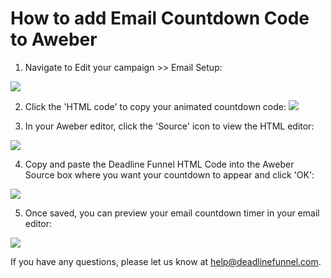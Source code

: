# How to add Email Countdown Code to Aweber

1. Navigate to Edit your campaign &gt;&gt; Email Setup:

![](https://s3.amazonaws.com/helpscout.net/docs/assets/53974d6ce4b0c76107b109d1/images/5a9812dc2c7d3a7549513d11/file-WImGw0MUo4.png)

2. Click the 'HTML code' to copy your animated countdown code: ![](https://s3.amazonaws.com/helpscout.net/docs/assets/53974d6ce4b0c76107b109d1/images/5a9816a72c7d3a7549513d48/file-FDj6iRniYt.png)

3. In your Aweber editor, click the 'Source' icon to view the HTML editor:

![](https://s3.amazonaws.com/helpscout.net/docs/assets/53974d6ce4b0c76107b109d1/images/57c08fc2903360342852e7a6/file-U8YVEC3cmM.png)

4. Copy and paste the Deadline Funnel HTML Code into the Aweber Source box where you want your countdown to appear and click 'OK':

![](https://s3.amazonaws.com/helpscout.net/docs/assets/53974d6ce4b0c76107b109d1/images/57c09045c6979156e4f1e33a/file-t8jn1cIW4K.png)

5. Once saved, you can preview your email countdown timer in your email editor:

![](https://s3.amazonaws.com/helpscout.net/docs/assets/53974d6ce4b0c76107b109d1/images/58af1a08dd8c8e56bfa7f4d9/file-hu9mSrvf3Y.png)

If you have any questions, please let us know at [help@deadlinefunnel.com](mailto:mailto:help@deadlinefunnel.com).

